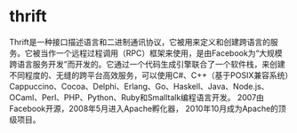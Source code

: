 # thrift


Thrift是一种接口描述语言和二进制通讯协议，它被用来定义和创建跨语言的服务。它被当作一个远程过程调用（RPC）框架来使用，是由Facebook为“大规模跨语言服务开发”而开发的。它通过一个代码生成引擎联合了一个软件栈，来创建不同程度的、无缝的跨平台高效服务，可以使用C#、C++（基于POSIX兼容系统）Cappuccino、Cocoa、Delphi、Erlang、Go、Haskell、Java、Node.js、OCaml、Perl、PHP、Python、Ruby和Smalltalk编程语言开发。 2007由Facebook开源，2008年5月进入Apache孵化器， 2010年10月成为Apache的顶级项目。


